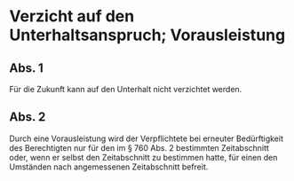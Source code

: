 # Verzicht auf den Unterhaltsanspruch; Vorausleistung



## Abs. 1

 Für die Zukunft kann auf den Unterhalt nicht verzichtet werden.

## Abs. 2

 Durch eine Vorausleistung wird der Verpflichtete bei erneuter Bedürftigkeit des Berechtigten nur für den im § 760 Abs. 2 bestimmten Zeitabschnitt oder, wenn er selbst den Zeitabschnitt zu bestimmen hatte, für einen den Umständen nach angemessenen Zeitabschnitt befreit. 

